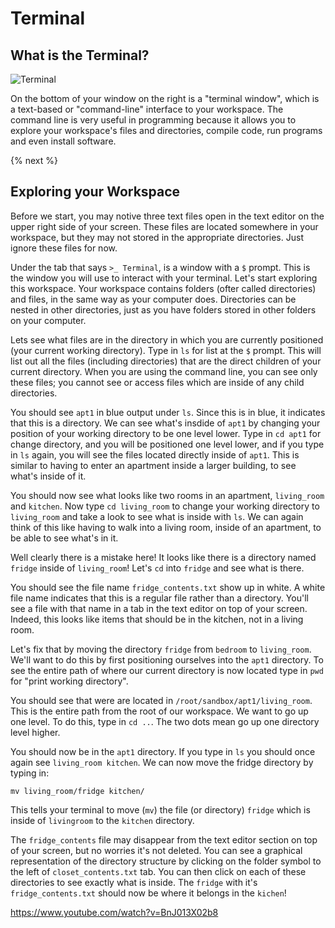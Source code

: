# Terminal

## What is the Terminal?

![Terminal](http://labs.cs50nestm.net/terminal.gif)

On the bottom of your window on the right is a "terminal window", which is a text-based or "command-line" interface to your workspace. The command line is very useful in programming because it allows you to explore your workspace's files and directories, compile code, run programs and even install software. 

{% next %}

## Exploring your Workspace

Before we start, you may notive three text files open in the text editor on the upper right side of your screen. These files are located somewhere in your workspace, but they may not stored in the appropriate directories. Just ignore these files for now.

Under the tab that says `>_ Terminal`, is a window with a `$` prompt. This is the window you will use to interact with your terminal. Let's start exploring this workspace. Your workspace contains folders (ofter called directories) and files, in the same way as your computer does. Directories can be nested in other directories, just as you have folders stored in other folders on your computer.

Lets see what files are in the directory in which you are currently positioned (your current working directory). Type in `ls` for list at the `$` prompt. This will list out all the files (including directories) that are the direct children of your current directory. When you are using the command line, you can see only these files; you cannot see or access files which are inside of any child directories. 

You should see `apt1` in blue output under `ls`. Since this is in blue, it indicates that this is a directory. We can see what's insdide of `apt1` by changing your position of your working directory to be one level lower. Type in `cd apt1` for change directory, and you will be positioned one level lower, and if you type in `ls` again, you will see the files located directly inside of `apt1`. This is similar to having to enter an apartment inside a larger building, to see what's inside of it.

You should now see what looks like two rooms in an apartment, `living_room` and `kitchen`. Now type `cd living_room` to change your working directory to `living_room` and take a look to see what is inside with `ls`. We can again think of this like having to walk into a living room, inside of an apartment, to be able to see what's in it.

Well clearly there is a mistake here! It looks like there is a directory named `fridge` inside of `living_room`! Let's `cd` into `fridge` and see what is there. 

You should see the file name `fridge_contents.txt` show up in white. A white file name indicates that this is a regular file rather than a directory. You'll see a file with that name in a tab in the text editor on top of your screen. Indeed, this looks like items that should be in the kitchen, not in a living room.

Let's fix that by moving the directory `fridge` from `bedroom` to `living_room`. We'll want to do this by first positioning ourselves into the `apt1` directory. To see the entire path of where our current directory is now located type in `pwd` for "print working directory".

You should see that were are located in `/root/sandbox/apt1/living_room`. This is the entire path from the root of our workspace. We want to go up one level. To do this, type in `cd ..`. The two dots mean go up one directory level higher.

You should now be in the `apt1` directory. If you type in `ls` you should once again see `living_room kitchen`. We can now move the fridge directory by typing in:

```
mv living_room/fridge kitchen/
```

This tells your terminal to move (`mv`) the file (or directory) `fridge` which is inside of `livingroom` to the `kitchen` directory.

The `fridge_contents` file may disappear from the text editor section on top of your screen, but no worries it's not deleted. You can see a graphical representation of the directory structure by clicking on the folder symbol to the left of `closet_contents.txt` tab. You can then click on each of these directories to see exactly what is inside. The `fridge` with it's `fridge_contents.txt` should now be where it belongs in the `kichen`!









https://www.youtube.com/watch?v=BnJ013X02b8




